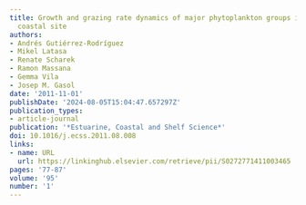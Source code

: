 ```yaml
---
title: Growth and grazing rate dynamics of major phytoplankton groups in an oligotrophic
  coastal site
authors:
- Andrés Gutiérrez-Rodríguez
- Mikel Latasa
- Renate Scharek
- Ramon Massana
- Gemma Vila
- Josep M. Gasol
date: '2011-11-01'
publishDate: '2024-08-05T15:04:47.657297Z'
publication_types:
- article-journal
publication: '*Estuarine, Coastal and Shelf Science*'
doi: 10.1016/j.ecss.2011.08.008
links:
- name: URL
  url: https://linkinghub.elsevier.com/retrieve/pii/S0272771411003465
pages: '77-87'
volume: '95'
number: '1'
---
```

